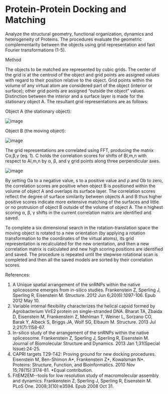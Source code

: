 # Protein-Protein Docking and Matching


Analyze the structural geometry, functional organization, dynamics and heterogeneity of Proteins. The procedures evaluate the geometric complementarity between the objects using grid representation and fast Fourier transformations (1-5).

Method

The objects to be matched are represented by cubic grids. The center of the grid is at the centroid of the object and grid points are assigned values with regard to their position relative to the object. Grid points within the volume of any virtual atom are considered part of the object (interior or surface); other grid points are assigned “outside the object” values. Distinction between the interior and a surface layer is made for the stationary object A. The resultant grid representations are as follows:

Object A (the stationary object):

![image](https://github.com/user-attachments/assets/66b07116-f245-452d-aede-6286cbf607ec)


Object B (the moving object):

![image](https://github.com/user-attachments/assets/0ab97468-8c9f-47f7-9dbe-417a6313ea45)



The grid representations are correlated using FFT, producing the matrix Cα,β,γ (eq. 1). C holds the correlation scores for shifts of Bl,m,n with respect to Al,m,n by α, β, and γ grid points along three perpendicular axes.

![image](https://github.com/user-attachments/assets/a96ef785-d6f0-4f77-808b-a2db0b9643fc)



By setting Oa to a negative value, s to a positive value and ρ and Ob to zero, the correlation scores are positive when object B is positioned within the volume of object A and overlaps its surface layer. The correlation scores reflect the degree of surface similarity between objects A and B thus higher positive scores indicate more extensive matching of the surfaces and little or no protrusion of object B outside of the volume of object A. The n highest scoring α, β, γ shifts in the current correlation matrix are identified and saved.

To complete a six dimensional search in the rotation-translation space the moving object is rotated to a new orientation (by applying a rotation transformation to the coordinates of the virtual atoms), its grid representation is recalculated for the new orientation, and then a new correlation matrix is calculated and new high scoring positions are identified and saved. The procedure is repeated until the stepwise rotational scan is completed and then all the saved models are sorted by their correlation scores.

References:
1. A Unique spatial arrangement of the snRNPs within the native spliceosome emerges from in-silico studies. Frankenstein Z, Sperling J, Sperling R, Eisenstein M.     Structure. 2012 Jun 6;20(6):1097-106. Epub 2012 May 10.
2. Variable internal flexibility characterizes the helical capsid formed by Agrobacterium VirE2 protein on single-stranded DNA. Bharat TA, Zbaida D, Eisenstein M,    Frankenstein Z, Mehlman T, Weiner L, Sorzano CO, Barak Y, Albeck S, Briggs JA, Wolf SG, Elbaum M. Structure. 2013 Jul 2;21(7):1158-67.
3. In-silico study of the arrangement of the snRNPs within the native spliceosome. Frankenstein Z, Sperling J, Sperling R, Eisenstein M. Journal of Biomolecular      Structure and Dynamics. 2013 Jan 1;31(Special Issue):24-25.
4. CAPRI targets T29-T42: Proving ground for new docking procedures. Eisenstein M, Ben-Shimon A*, Frankenstein Z*, Kowalsman N*. Proteins: Structure, Function, and   Bioinformatics. 2010 Nov 15;78(15):3174-81. *Equal contribution.
5. FitEM2EM--tools for low resolution study of macromolecular assembly and dynamics. Frankenstein Z, Sperling J, Sperling R, Eisenstein M. PLoS One. 2008;3(10):e3594. Epub 2008 Oct 31.
